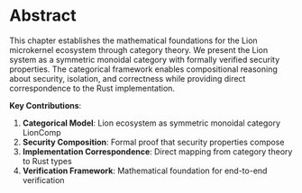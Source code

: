 # Abstract

This chapter establishes the mathematical foundations for the Lion microkernel
ecosystem through category theory. We present the Lion system as a symmetric
monoidal category with formally verified security properties. The categorical
framework enables compositional reasoning about security, isolation, and
correctness while providing direct correspondence to the Rust implementation.

**Key Contributions**:

1. **Categorical Model**: Lion ecosystem as symmetric monoidal category LionComp
2. **Security Composition**: Formal proof that security properties compose
3. **Implementation Correspondence**: Direct mapping from category theory to
   Rust types
4. **Verification Framework**: Mathematical foundation for end-to-end
   verification

